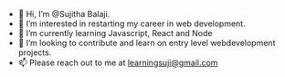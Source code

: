 - 👋 Hi, I’m @Sujitha Balaji.
- 👀 I’m interested in restarting my career in web development.
- 🌱 I’m currently learning Javascript, React and Node
- 💞️ I’m looking to contribute and learn on entry level webdevelopment projects.
- 📫 Please reach out to me at learningsuji@gmail.com

<!---
Sujibalaji/Sujibalaji is a ✨ special ✨ repository because its `README.md` (this file) appears on your GitHub profile.
You can click the Preview link to take a look at your changes.
--->
